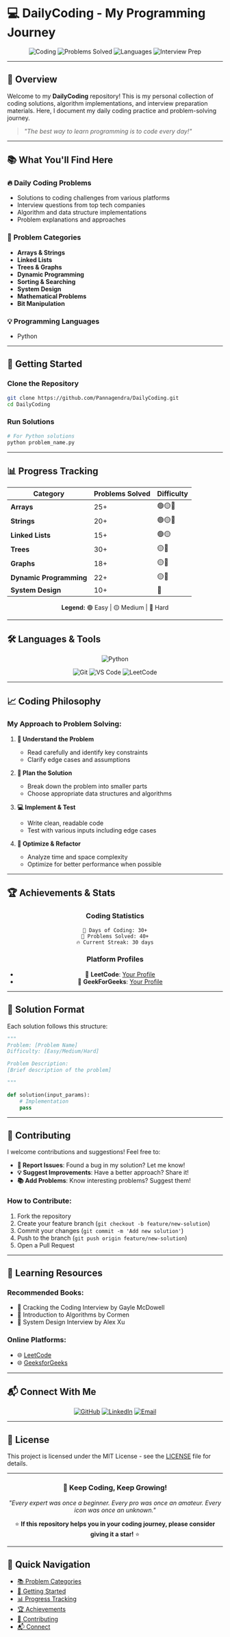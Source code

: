 # 💻 DailyCoding - My Programming Journey

<div align="center">

![Coding](https://img.shields.io/badge/Daily-Coding-blue?style=for-the-badge&logo=code&logoColor=white)
![Problems Solved](https://img.shields.io/badge/Problems-Solved-success?style=for-the-badge)
![Languages](https://img.shields.io/badge/Languages-Multiple-orange?style=for-the-badge)
![Interview Prep](https://img.shields.io/badge/Interview-Ready-red?style=for-the-badge)

</div>

---

## 🎯 Overview

Welcome to my **DailyCoding** repository! This is my personal collection of coding solutions, algorithm implementations, and interview preparation materials. Here, I document my daily coding practice and problem-solving journey.

> *"The best way to learn programming is to code every day!"*

---

## 📚 What You'll Find Here

### 🔥 **Daily Coding Problems**
- Solutions to coding challenges from various platforms
- Interview questions from top tech companies
- Algorithm and data structure implementations
- Problem explanations and approaches

### 🧠 **Problem Categories**
- **Arrays & Strings**
- **Linked Lists**
- **Trees & Graphs**
- **Dynamic Programming**
- **Sorting & Searching**
- **System Design**
- **Mathematical Problems**
- **Bit Manipulation**

### 💡 **Programming Languages**
- Python


---

## 🚀 Getting Started

### **Clone the Repository**
```bash
git clone https://github.com/Pannagendra/DailyCoding.git
cd DailyCoding
```

### **Run Solutions**
```bash
# For Python solutions
python problem_name.py

```

---

## 📊 Progress Tracking

<div align="center">

| Category | Problems Solved | Difficulty |
|----------|----------------|------------|
| **Arrays** | 25+ | 🟢🟡🔴 |
| **Strings** | 20+ | 🟢🟡🔴 |
| **Linked Lists** | 15+ | 🟢🟡 |
| **Trees** | 30+ | 🟡🔴 |
| **Graphs** | 18+ | 🟡🔴 |
| **Dynamic Programming** | 22+ | 🟡🔴 |
| **System Design** | 10+ | 🔴 |

**Legend:** 🟢 Easy | 🟡 Medium | 🔴 Hard

</div>

---

## 🛠️ Languages & Tools

<div align="center">

![Python](https://img.shields.io/badge/Python-3776AB?style=for-the-badge&logo=python&logoColor=white)

![Git](https://img.shields.io/badge/Git-F05032?style=for-the-badge&logo=git&logoColor=white)
![VS Code](https://img.shields.io/badge/VS%20Code-007ACC?style=for-the-badge&logo=visual-studio-code&logoColor=white)
![LeetCode](https://img.shields.io/badge/LeetCode-FFA116?style=for-the-badge&logo=leetcode&logoColor=black)

</div>

---

## 📈 Coding Philosophy

### **My Approach to Problem Solving:**

1. **🎯 Understand the Problem**
   - Read carefully and identify key constraints
   - Clarify edge cases and assumptions

2. **📝 Plan the Solution**
   - Break down the problem into smaller parts
   - Choose appropriate data structures and algorithms

3. **💻 Implement & Test**
   - Write clean, readable code
   - Test with various inputs including edge cases

4. **🔄 Optimize & Refactor**
   - Analyze time and space complexity
   - Optimize for better performance when possible

---

## 🏆 Achievements & Stats

<div align="center">

### **Coding Statistics**

```
📅 Days of Coding: 30+
🧩 Problems Solved: 40+
🔥 Current Streak: 30 days
```

### **Platform Profiles**
- 🔗 **LeetCode**: [Your Profile](https://leetcode.com/u/Pannagendra/)
- 🔗 **GeekForGeeks**: [Your Profile](https://www.geeksforgeeks.org/user/pannagendrakl/)


</div>

---

## 📝 Solution Format

Each solution follows this structure:

```python
"""
Problem: [Problem Name]
Difficulty: [Easy/Medium/Hard]

Problem Description:
[Brief description of the problem]

"""

def solution(input_params):
    # Implementation
    pass


```

---

## 🤝 Contributing

I welcome contributions and suggestions! Feel free to:

- **🐛 Report Issues**: Found a bug in my solution? Let me know!
- **💡 Suggest Improvements**: Have a better approach? Share it!
- **📚 Add Problems**: Know interesting problems? Suggest them!

### **How to Contribute:**
1. Fork the repository
2. Create your feature branch (`git checkout -b feature/new-solution`)
3. Commit your changes (`git commit -m 'Add new solution'`)
4. Push to the branch (`git push origin feature/new-solution`)
5. Open a Pull Request

---

## 🎯 Learning Resources

### **Recommended Books:**
- 📖 Cracking the Coding Interview by Gayle McDowell
- 📖 Introduction to Algorithms by Cormen
- 📖 System Design Interview by Alex Xu

### **Online Platforms:**
- 🌐 [LeetCode](https://leetcode.com)
- 🌐 [GeeksforGeeks](https://geeksforgeeks.org)

---

## 📬 Connect With Me

<div align="center">

[![GitHub](https://img.shields.io/badge/GitHub-100000?style=for-the-badge&logo=github&logoColor=white)](https://github.com/Pannagendra)
[![LinkedIn](https://img.shields.io/badge/LinkedIn-0077B5?style=for-the-badge&logo=linkedin&logoColor=white)](https://www.linkedin.com/in/pannagendra-kl-28113055/)
[![Email](https://img.shields.io/badge/Email-D14836?style=for-the-badge&logo=gmail&logoColor=white)](mailto:klpannagendra@gmail.com)

</div>

---

## 📄 License

This project is licensed under the MIT License - see the [LICENSE](LICENSE) file for details.

---

<div align="center">

### 💪 Keep Coding, Keep Growing!

*"Every expert was once a beginner. Every pro was once an amateur. Every icon was once an unknown."*

⭐ **If this repository helps you in your coding journey, please consider giving it a star!** ⭐

</div>

---

## 🔖 Quick Navigation

- [📚 Problem Categories](#-problem-categories)
- [🚀 Getting Started](#-getting-started)
- [📊 Progress Tracking](#-progress-tracking)
- [🏆 Achievements](#-achievements--stats)
- [🤝 Contributing](#-contributing)
- [📬 Connect](#-connect-with-me)
